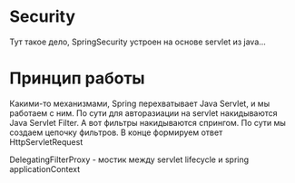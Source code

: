 # Security

Тут такое дело, SpringSecurity устроен на основе servlet из java...

# Принцип работы

Какими-то механизмами, Spring перехватывает Java Servlet, и мы работаем с ним. По сути для авторазиации на servlet накидываются Java Servlet Filter. А вот фильтры накидываются спрингом. По сути мы создаем цепочку фильтров. В конце формируем ответ HttpServletRequest

DelegatingFilterProxy - мостик между servlet lifecycle и spring applicationContext
